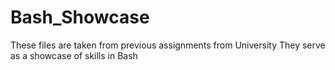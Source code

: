 # Bash_Showcase

These files are taken from previous assignments from University
They serve as a showcase of skills in Bash
